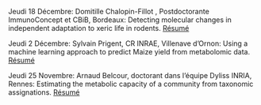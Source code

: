Jeudi 18 Décembre: Domitille Chalopin-Fillot , Postdoctorante ImmunoConcept et CBiB, Bordeaux: Detecting molecular changes in independent adaptation to xeric life in rodents. [Résumé](resumes.md#Chalopin2021)

Jeudi 2 Décembre: Sylvain Prigent, CR INRAE, Villenave d’Ornon: Using a machine learning approach to predict Maize yield from metabolomic data. [Résumé](resumes.md#Prigent2021)

Jeudi 25 Novembre: Arnaud Belcour, doctorant dans l’équipe Dyliss INRIA, Rennes: Estimating the metabolic capacity of a community from taxonomic assignations. [Résumé](resumes.md#Belcour2021)
